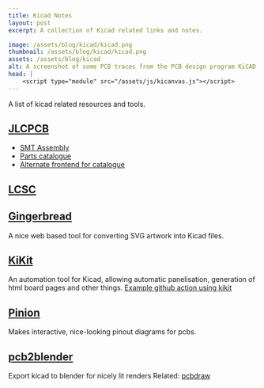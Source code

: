 ```yaml
---
title: Kicad Notes
layout: post
excerpt: A collection of Kicad related links and notes.

image: /assets/blog/kicad/kicad.png
thumbnail: /assets/blog/kicad/kicad.png
assets: /assets/blog/kicad
alt: A screenshot of some PCB traces from the PCB design program KiCAD. The traces are in red with white labels like "GND" and "5v". Some of the traces are for power and are very wide while others are just for signals and are very narrow.
head: |
    <script type="module" src="/assets/js/kicanvas.js"></script>
---
```

A list of kicad related resources and tools.


## [JLCPCB](https://jlcpcb.com)

- [SMT Assembly](https://jlcpcb.com/smt-assembly)
- [Parts catalogue](https://jlcpcb.com/parts)
- [Alternate frontend for catalogue](https://github.com/yaqwsx/jlcparts) 

## [LCSC](https://www.lcsc.com/)

## [Gingerbread](https://gingerbread.wntr.dev/)

A nice web based tool for converting SVG artwork into Kicad files.

## [KiKit](https://github.com/yaqwsx/KiKit)

An automation tool for Kicad, allowing automatic panelisation, generation of html board pages and other things. [Example github action using kikit](https://github.com/vroland/epdiy-hardware/blob/main/.github/workflows/main.yml) 


## [Pinion](https://github.com/yaqwsx/Pinion/)

Makes interactive, nice-looking pinout diagrams for pcbs.

## [pcb2blender](https://github.com/30350n/pcb2blender)
Export kicad to blender for nicely lit renders
Related: [pcbdraw](https://github.com/yaqwsx/PcbDraw/)